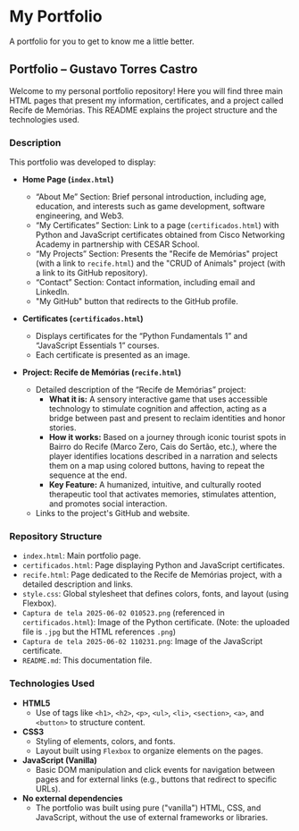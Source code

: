 # My Portfolio

A portfolio for you to get to know me a little better.
## Portfolio – Gustavo Torres Castro

Welcome to my personal portfolio repository! Here you will find three main HTML pages that present my information, certificates, and a project called Recife de Memórias. This README explains the project structure and the technologies used.

### Description

This portfolio was developed to display:

* **Home Page (`index.html`)**
    * “About Me” Section: Brief personal introduction, including age, education, and interests such as game development, software engineering, and Web3.
    * “My Certificates” Section: Link to a page (`certificados.html`) with Python and JavaScript certificates obtained from Cisco Networking Academy in partnership with CESAR School.
    * “My Projects” Section: Presents the "Recife de Memórias" project (with a link to `recife.html`) and the "CRUD of Animals" project (with a link to its GitHub repository).
    * “Contact” Section: Contact information, including email and LinkedIn.
    * "My GitHub" button that redirects to the GitHub profile.

* **Certificates (`certificados.html`)**
    * Displays certificates for the “Python Fundamentals 1” and “JavaScript Essentials 1” courses.
    * Each certificate is presented as an image.

* **Project: Recife de Memórias (`recife.html`)**
    * Detailed description of the “Recife de Memórias” project:
        * **What it is:** A sensory interactive game that uses accessible technology to stimulate cognition and affection, acting as a bridge between past and present to reclaim identities and honor stories.
        * **How it works:** Based on a journey through iconic tourist spots in Bairro do Recife (Marco Zero, Cais do Sertão, etc.), where the player identifies locations described in a narration and selects them on a map using colored buttons, having to repeat the sequence at the end.
        * **Key Feature:** A humanized, intuitive, and culturally rooted therapeutic tool that activates memories, stimulates attention, and promotes social interaction.
    * Links to the project's GitHub and website.

### Repository Structure

* `index.html`: Main portfolio page.
* `certificados.html`: Page displaying Python and JavaScript certificates.
* `recife.html`: Page dedicated to the Recife de Memórias project, with a detailed description and links.
* `style.css`: Global stylesheet that defines colors, fonts, and layout (using Flexbox).
* `Captura de tela 2025-06-02 010523.png` (referenced in `certificados.html`): Image of the Python certificate. (Note: the uploaded file is `.jpg` but the HTML references `.png`)
* `Captura de tela 2025-06-02 110231.png`: Image of the JavaScript certificate.
* `README.md`: This documentation file.

### Technologies Used

* **HTML5**
    * Use of tags like `<h1>`, `<h2>`, `<p>`, `<ul>`, `<li>`, `<section>`, `<a>`, and `<button>` to structure content.
* **CSS3**
    * Styling of elements, colors, and fonts.
    * Layout built using `Flexbox` to organize elements on the pages.
* **JavaScript (Vanilla)**
    * Basic DOM manipulation and click events for navigation between pages and for external links (e.g., buttons that redirect to specific URLs).
* **No external dependencies**
    * The portfolio was built using pure ("vanilla") HTML, CSS, and JavaScript, without the use of external frameworks or libraries.
